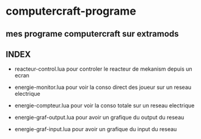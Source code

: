 # computercraft-programe
## mes programe computercraft sur extramods



## INDEX
- reacteur-control.lua
pour controler le reacteur de mekanism depuis un ecran

- energie-monitor.lua
pour voir la conso direct des joueur sur un reseau electrique

- energie-compteur.lua
pour voir la conso totale sur un reseau electrique

- energie-graf-output.lua
pour avoir un grafique du output du reseau

- energie-graf-input.lua
pour avoir un grafique du input du reseau

